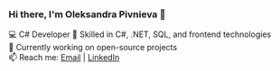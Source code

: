 ### Hi there, I'm Oleksandra Pivnieva 👋  
💻 С# Developer 
🔧 Skilled in C#, .NET, SQL, and frontend technologies  
🔭 Currently working on open-source projects  
📫 Reach me: [Email](mailto:sashapivnieva@gmail.com) | [LinkedIn](https://www.linkedin.com/in/oleksandra-pivnieva/)
